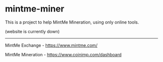 # mintme-miner
This is a project to help MintMe Mineration, using only online tools.

(website is currently down)

-----------------------------------------------------------------------------------------

MintMe Exchange - https://www.mintme.com/

MintMe Mineration - https://www.coinimp.com/dashboard
